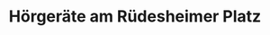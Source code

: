 ---
title: "Hörgeräte am Rüdesheimer Platz"
url: /berlin/hoergeraete-am-ruedesheimer-platz/
shop: Hörgeräte
---